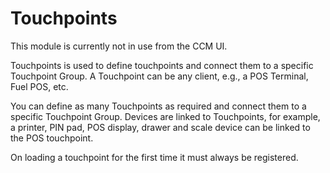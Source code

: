 # Touchpoints

This module is currently not in use from the CCM UI.  

Touchpoints is used to define touchpoints and connect them to a specific Touchpoint Group. A Touchpoint can be any client, e.g., a POS Terminal, Fuel POS, etc.  

You can define as many Touchpoints as required and connect them to a specific Touchpoint Group. Devices are linked to Touchpoints, for example, a printer, PIN pad, POS display, drawer and scale device can be linked to the POS touchpoint.  

On loading a touchpoint for the first time it must always be registered.